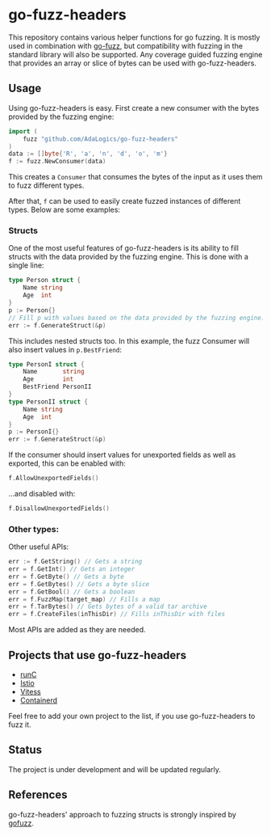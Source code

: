 # go-fuzz-headers
This repository contains various helper functions for go fuzzing. It is mostly used in combination with [go-fuzz](https://github.com/dvyukov/go-fuzz), but compatibility with fuzzing in the standard library will also be supported. Any coverage guided fuzzing engine that provides an array or slice of bytes can be used with go-fuzz-headers.


## Usage
Using go-fuzz-headers is easy. First create a new consumer with the bytes provided by the fuzzing engine:

```go
import (
	fuzz "github.com/AdaLogics/go-fuzz-headers"
)
data := []byte{'R', 'a', 'n', 'd', 'o', 'm'}
f := fuzz.NewConsumer(data)

```

This creates a `Consumer` that consumes the bytes of the input as it uses them to fuzz different types.

After that, `f` can be used to easily create fuzzed instances of different types. Below are some examples:

### Structs
One of the most useful features of go-fuzz-headers is its ability to fill structs with the data provided by the fuzzing engine. This is done with a single line:
```go
type Person struct {
    Name string
    Age  int
}
p := Person{}
// Fill p with values based on the data provided by the fuzzing engine:
err := f.GenerateStruct(&p)
```

This includes nested structs too. In this example, the fuzz Consumer will also insert values in `p.BestFriend`:
```go
type PersonI struct {
    Name       string
    Age        int
    BestFriend PersonII
}
type PersonII struct {
    Name string
    Age  int
}
p := PersonI{}
err := f.GenerateStruct(&p)
```

If the consumer should insert values for unexported fields as well as exported, this can be enabled with:

```go
f.AllowUnexportedFields()
```

...and disabled with:

```go
f.DisallowUnexportedFields()
```

### Other types:

Other useful APIs:

```go
err := f.GetString() // Gets a string
err = f.GetInt() // Gets an integer
err = f.GetByte() // Gets a byte
err = f.GetBytes() // Gets a byte slice
err = f.GetBool() // Gets a boolean
err = f.FuzzMap(target_map) // Fills a map
err = f.TarBytes() // Gets bytes of a valid tar archive
err = f.CreateFiles(inThisDir) // Fills inThisDir with files
```

Most APIs are added as they are needed.

## Projects that use go-fuzz-headers
- [runC](https://github.com/opencontainers/runc)
- [Istio](https://github.com/istio/istio)
- [Vitess](https://github.com/vitessio/vitess)
- [Containerd](https://github.com/containerd/containerd)

Feel free to add your own project to the list, if you use go-fuzz-headers to fuzz it.


 

## Status
The project is under development and will be updated regularly.

## References
go-fuzz-headers' approach to fuzzing structs is strongly inspired by [gofuzz](https://github.com/google/gofuzz).
